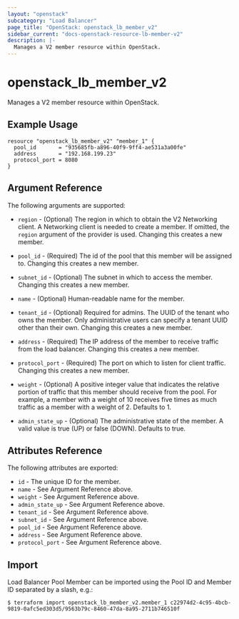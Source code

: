 ```yaml
---
layout: "openstack"
subcategory: "Load Balancer"
page_title: "OpenStack: openstack_lb_member_v2"
sidebar_current: "docs-openstack-resource-lb-member-v2"
description: |-
  Manages a V2 member resource within OpenStack.
---
```


# openstack\_lb\_member\_v2

Manages a V2 member resource within OpenStack.

## Example Usage

```hcl
resource "openstack_lb_member_v2" "member_1" {
  pool_id       = "935685fb-a896-40f9-9ff4-ae531a3a00fe"
  address       = "192.168.199.23"
  protocol_port = 8080
}
```

## Argument Reference

The following arguments are supported:

* `region` - (Optional) The region in which to obtain the V2 Networking client.
  A Networking client is needed to create a member. If omitted, the `region`
  argument of the provider is used. Changing this creates a new member.

* `pool_id` - (Required) The id of the pool that this member will be assigned
  to. Changing this creates a new member.

* `subnet_id` - (Optional) The subnet in which to access the member. Changing
  this creates a new member.

* `name` - (Optional) Human-readable name for the member.

* `tenant_id` - (Optional) Required for admins. The UUID of the tenant who owns
  the member.  Only administrative users can specify a tenant UUID
  other than their own. Changing this creates a new member.

* `address` - (Required) The IP address of the member to receive traffic from
  the load balancer. Changing this creates a new member.

* `protocol_port` - (Required) The port on which to listen for client traffic.
  Changing this creates a new member.

* `weight` - (Optional)  A positive integer value that indicates the relative
  portion of traffic that this member should receive from the pool. For
  example, a member with a weight of 10 receives five times as much traffic
  as a member with a weight of 2. Defaults to 1.

* `admin_state_up` - (Optional) The administrative state of the member.
  A valid value is true (UP) or false (DOWN). Defaults to true.

## Attributes Reference

The following attributes are exported:

* `id` - The unique ID for the member.
* `name` - See Argument Reference above.
* `weight` - See Argument Reference above.
* `admin_state_up` - See Argument Reference above.
* `tenant_id` - See Argument Reference above.
* `subnet_id` - See Argument Reference above.
* `pool_id` - See Argument Reference above.
* `address` - See Argument Reference above.
* `protocol_port` - See Argument Reference above.

## Import

Load Balancer Pool Member can be imported using the Pool ID and Member ID
separated by a slash, e.g.:

```
$ terraform import openstack_lb_member_v2.member_1 c22974d2-4c95-4bcb-9819-0afc5ed303d5/9563b79c-8460-47da-8a95-2711b746510f
```
